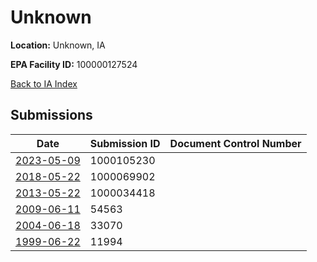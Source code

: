 # Unknown

**Location:** Unknown, IA

**EPA Facility ID:** 100000127524

[Back to IA Index](../../index.md)

## Submissions

| Date | Submission ID | Document Control Number |
|------|--------------|-------------------------|
| [2023-05-09](submissions/1000105230.md) | 1000105230 |  |
| [2018-05-22](submissions/1000069902.md) | 1000069902 |  |
| [2013-05-22](submissions/1000034418.md) | 1000034418 |  |
| [2009-06-11](submissions/54563.md) | 54563 |  |
| [2004-06-18](submissions/33070.md) | 33070 |  |
| [1999-06-22](submissions/11994.md) | 11994 |  |
